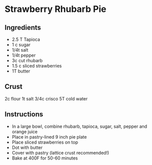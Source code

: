 # Strawberry Rhubarb Pie
## Ingredients
* 2.5 T Tapioca
* 1 c sugar
* 1/4t salt
* 1/4t pepper
* 3c cut rhubarb
* 1.5 c sliced strawberries
* 1T butter

## Crust
2c flour
1t salt
3/4c crisco
5T cold water

## Instructions
* In a large bowl, combine rhubarb, tapioca, sugar, salt, pepper and orange juice
* Place in pastry-lined 9 inch pie plate
* Place sliced strawberries on top
* Dot with butter
* Cover with pastry (lattice crust recommended!)
* Bake at 400F for 50-60 minutes

